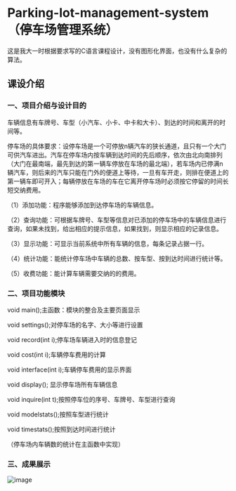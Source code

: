 # Parking-lot-management-system（停车场管理系统）

这是我大一时根据要求写的C语言课程设计，没有图形化界面，也没有什么复杂的算法。

## 课设介绍

### 一、项目介绍与设计目的

车辆信息有车牌号、车型（小汽车、小卡、中卡和大卡）、到达的时间和离开的时间等。

停车场的具体要求：设停车场是一个可停放n辆汽车的狭长通道，且只有一个大门可供汽车进出。汽车在停车场内按车辆到达时间的先后顺序，依次由北向南排列（大门在最南端，最先到达的第一辆车停放在车场的最北端），若车场内已停满n辆汽车，则后来的汽车只能在门外的便道上等待，一旦有车开走，则排在便道上的第一辆车即可开入；每辆停放在车场的车在它离开停车场时必须按它停留的时间长短交纳费用。

（1）添加功能：程序能够添加到达停车场的车辆信息。

（2）查询功能：可根据车牌号、车型等信息对已添加的停车场中的车辆信息进行查询，如果未找到，给出相应的提示信息，如果找到，则显示相应的记录信息。

（3）显示功能：可显示当前系统中所有车辆的信息，每条记录占据一行。

（4）统计功能：能统计停车场中车辆的总数、按车型、按到达时间进行统计等。

（5）收费功能：能计算车辆需要交纳的的费用。

### 二、项目功能模块

void main();主函数：模块的整合及主要页面显示

void settings();对停车场的名字、大小等进行设置

void record(int i);停车场车辆进入时的信息登记

void cost(int i);车辆停车费用的计算

void interface(int i);车辆停车费用的显示界面

void display(); 显示停车场所有车辆信息

void inquire(int t);按照停车位的序号、车牌号、车型进行查询

void modelstats();按照车型进行统计

void timestats();按照到达时间进行统计

（停车场内车辆数的统计在主函数中实现）

### 三、成果展示

![image]()
